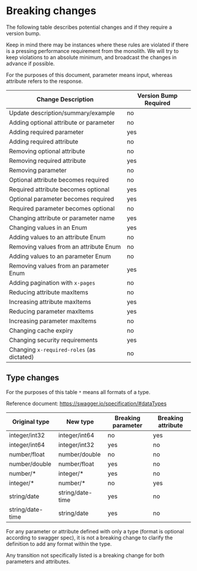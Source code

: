 # Breaking changes

The following table describes potential changes and if they require a version bump.

Keep in mind there may be instances where these rules are violated if there is a pressing performance requirement from the monolith. We will try to keep violations to an absolute minimum, and broadcast the changes in advance if possible.

For the purposes of this document, parameter means input, whereas attribute refers to the response.

Change Description                        | Version Bump Required
------------------------------------------|----------------------
Update description/summary/example        | no
Adding optional attribute or parameter    | no
Adding required parameter                 | yes
Adding required attribute                 | no
Removing optional attribute               | no
Removing required attribute               | yes
Removing parameter                        | no
Optional attribute becomes required       | no
Required attribute becomes optional       | yes
Optional parameter becomes required       | yes
Required parameter becomes optional       | no
Changing attribute or parameter name      | yes
Changing values in an Enum                | yes
Adding values to an attribute Enum        | no
Removing values from an attribute Enum    | no
Adding values to an parameter Enum        | no
Removing values from an parameter Enum    | yes
Adding pagination with `x-pages`          | no
Reducing attribute maxItems               | no
Increasing attribute maxItems             | yes
Reducing parameter maxItems               | yes
Increasing parameter maxItems             | no
Changing cache expiry                     | no
Changing security requirements            | yes
Changing `x-required-roles` (as dictated) | no


## Type changes

For the purposes of this table `*` means all formats of a type.

Reference document: https://swagger.io/specification/#dataTypes

Original type    | New type         | Breaking parameter | Breaking attribute
-----------------|------------------|--------------------|--------------------
integer/int32    | integer/int64    | no                 | yes
integer/int64    | integer/int32    | yes                | no
number/float     | number/double    | no                 | no
number/double    | number/float     | yes                | no
number/*         | integer/*        | yes                | no
integer/*        | number/*         | no                 | yes
string/date      | string/date-time | yes                | no
string/date-time | string/date      | yes                | no

For any parameter or attribute defined with only a type (format is optional according to swagger spec), it is not a breaking change to clarify the definition to add any format within the type.

Any transition not specifically listed is a breaking change for both parameters and attributes.
